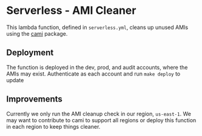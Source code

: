 # Serverless - AMI Cleaner

This lambda function, defined in `serverless.yml`, cleans up unused AMIs using the [cami](https://github.com/lingrino/cami) package.

## Deployment

The function is deployed in the dev, prod, and audit accounts, where the AMIs may exist. Authenticate as each account and run `make deploy` to update

## Improvements

Currently we only run the AMI cleanup check in our region, `us-east-1`. We may want to contribute to cami to support all regions or deploy this function in each region to keep things cleaner.
